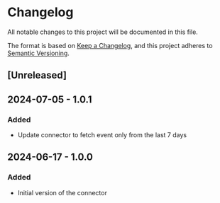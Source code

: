 # Changelog

All notable changes to this project will be documented in this file.

The format is based on [Keep a Changelog](https://keepachangelog.com/en/1.0.0/),
and this project adheres to [Semantic Versioning](https://semver.org/spec/v2.0.0.html).

## [Unreleased]

## 2024-07-05 - 1.0.1

### Added

- Update connector to fetch event only from the last 7 days

## 2024-06-17 - 1.0.0

### Added

- Initial version of the connector
